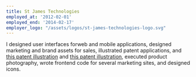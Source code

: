 ```yaml
---
title: St James Technologies
employed_at: '2012-02-01'
employed_end: '2014-02-17'
employer_logo: "/assets/logos/st-james-technologies-logo.svg"
---
```

<p>I designed user interfaces forweb and mobile applications, designed marketing and brand assets for sales, illustrated patent applications, and <a href="https://www.google.com/patents/US7325328" target="_blank" rel="external" title="Read the patent awarded to Matthew Magnuson and see the patent drawings executed by Isral C Duke">this patent illustration</a> and <a href="https://www.google.com/patents/US20090112510?dq=matthew+magnuson&hl=en&sa=X&ved=0ahUKEwik4friy4TXAhXMQSYKHS94D7YQ6AEILzAB" rel="external" target="_blank" title="Read the patent awarded to Matthew Magnuson and see the patent drawings executed by Isral C Duke">this patent illustration</a>, executed product photography, wrote frontend code for several marketing sites, and designed icons.
</p>